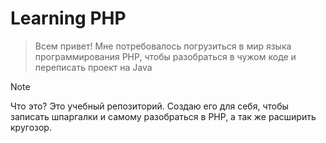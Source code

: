 # Learning PHP

> Всем привет! Мне потребовалось погрузиться в мир языка программирования PHP, чтобы разобраться в чужом коде и переписать проект на Java
> 

> [!NOTE]
> Что это? Это учебный репозиторий. Создаю его для себя, чтобы записать шпаргалки и самому разобраться в PHP, а так же расширить кругозор. 
> 
